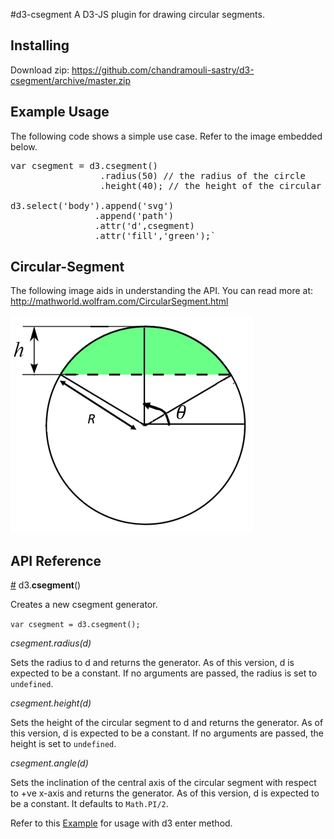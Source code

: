 #d3-csegment
A D3-JS plugin for drawing circular segments.

## Installing
Download zip: https://github.com/chandramouli-sastry/d3-csegment/archive/master.zip

## Example Usage
The following code shows a simple use case. Refer to the image embedded below.
<pre>var csegment = d3.csegment()
                 .radius(50) // the radius of the circle
                 .height(40); // the height of the circular segment
                 
d3.select('body').append('svg')
                .append('path')
                .attr('d',csegment)
                .attr('fill','green');`</pre>
## Circular-Segment
The following image aids in understanding the API. You can read more at: http://mathworld.wolfram.com/CircularSegment.html 

<img src="./cseg_final.PNG"></img>

## API Reference
<a href="#csegment" name="csegment">#</a> d3.<b>csegment</b>()

Creates a new csegment generator.

`var csegment = d3.csegment();`

<i>csegment.radius(d)</i>

Sets the radius to d and returns the generator. As of this version, d is expected to be a constant. If no arguments are passed, the radius is set to `undefined`.

<i>csegment.height(d)</i>

Sets the height of the circular segment to d and returns the generator. As of this version, d is expected to be a constant. If no arguments are passed, the height is set to `undefined`.

<i>csegment.angle(d)</i>

Sets the inclination of the central axis of the circular segment with respect to +ve x-axis and returns the generator. As of this version, d is expected to be a constant. It defaults to `Math.PI/2`. 

Refer to this <a href='d3-csegment/csegment-example.html'>Example</a> for usage with d3 enter method.
